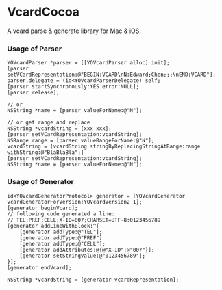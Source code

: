 VcardCocoa
==========

A vcard parse &amp; generate library for Mac &amp; iOS.


### Usage of Parser

    YOVcardParser *parser = [[YOVcardParser alloc] init];
    [parser setVCardRepresentation:@"BEGIN:VCARD\nN:Edward;Chen;;;\nEND:VCARD"];
    parser.delegate = (id<YOVcardParserDelegate) self;
    [parser startSynchronously:YES error:NULL];
    [parser release];

    // or
    NSString *name = [parser valueForName:@"N"];

    // or get range and replace
    NSString *vcardString = [xxx xxx];
    [parser setVCardRepresentation:vcardString];
    NSRange range = [parser valueRangeForName:@"N"];
    vcardString = [vcardString stringByReplacingStringAtRange:range withString:@"BlaBlaBla";]
    [parser setVCardRepresentation:vcardString];
    NSString *name = [parser valueForName:@"N"];


### Usage of Generator

    id<YOVcardGeneratorProtocol> generator = [YOVcardGenerator vcardGeneratorForVersion:YOVcardVersion2_1];
    [generator beginVcard];
    // following code generated a line:
    // TEL;PREF;CELL;X-ID=007;CHARSET=UTF-8:0123456789
    [generator addLineWithBlock:^{
        [generator addType:@"TEL"];
        [generator addType:@"PREF"]
        [generator addType:@"CELL"];
        [generator addAttributes:@{@"X-ID":@"007"}];
        [generator setStringValue:@"0123456789"];
    }];
    [generator endVcard];

    NSString *vcardString = [generator vcardRepresentation];
